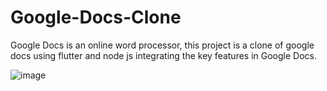 # Google-Docs-Clone
Google Docs is an online word processor, this project is a clone of google docs using flutter and node js integrating the key features in Google Docs.

![image](https://user-images.githubusercontent.com/58341250/224534141-094157be-9049-44ff-82d9-1a4059c4f9a8.png)
